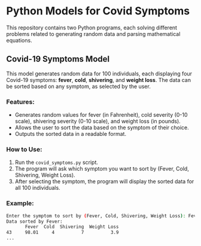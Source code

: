 # Python Models for Covid Symptoms 

This repository contains two Python programs, each solving different problems related to generating random data and parsing mathematical equations.

## Covid-19 Symptoms Model

This model generates random data for 100 individuals, each displaying four Covid-19 symptoms: **fever**, **cold**, **shivering**, and **weight loss**. The data can be sorted based on any symptom, as selected by the user.

### Features:
- Generates random values for fever (in Fahrenheit), cold severity (0-10 scale), shivering severity (0-10 scale), and weight loss (in pounds).
- Allows the user to sort the data based on the symptom of their choice.
- Outputs the sorted data in a readable format.

### How to Use:
1. Run the `covid_symptoms.py` script.
2. The program will ask which symptom you want to sort by (Fever, Cold, Shivering, Weight Loss).
3. After selecting the symptom, the program will display the sorted data for all 100 individuals.

### Example:

```bash
Enter the symptom to sort by (Fever, Cold, Shivering, Weight Loss): Fever
Data sorted by Fever:
       Fever  Cold  Shivering  Weight Loss
43     98.01     4          7          3.9
...
